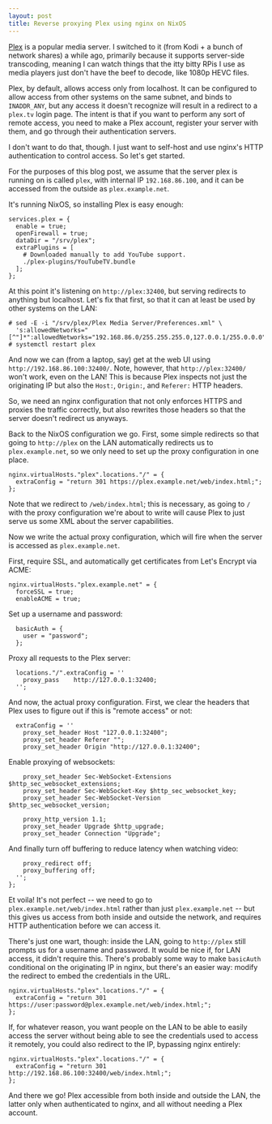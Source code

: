 ```yaml
---
layout: post
title: Reverse proxying Plex using nginx on NixOS
---
```


[Plex](https://www.plex.tv/) is a popular media server. I switched to it (from Kodi + a bunch of network shares) a while ago, primarily because it supports server-side transcoding, meaning I can watch things that the itty bitty RPis I use as media players just don't have the beef to decode, like 1080p HEVC files.

Plex, by default, allows access only from localhost. It can be configured to allow access from other systems on the same subnet, and binds to `INADDR_ANY`, but any access it doesn't recognize will result in a redirect to a `plex.tv` login page. The intent is that if you want to perform any sort of remote access, you need to make a Plex account, register your server with them, and go through their authentication servers.

I don't want to do that, though. I just want to self-host and use nginx's HTTP authentication to control access. So let's get started.

For the purposes of this blog post, we assume that the server plex is running on is called `plex`, with internal IP `192.168.86.100`, and it can be accessed from the outside as `plex.example.net`.

It's running NixOS, so installing Plex is easy enough:

    services.plex = {
      enable = true;
      openFirewall = true;
      dataDir = "/srv/plex";
      extraPlugins = [
        # Downloaded manually to add YouTube support.
        ./plex-plugins/YouTubeTV.bundle
      ];
    };

At this point it's listening on `http://plex:32400`, but serving redirects to anything but localhost. Let's fix that first, so that it can at least be used by other systems on the LAN:

    # sed -E -i "/srv/plex/Plex Media Server/Preferences.xml" \
      's:allowedNetworks="[^"]*":allowedNetworks="192.168.86.0/255.255.255.0,127.0.0.1/255.0.0.0":'
    # systemctl restart plex

And now we can (from a laptop, say) get at the web UI using `http://192.168.86.100:32400/`. Note, however, that `http://plex:32400/` won't work, even on the LAN! This is because Plex inspects not just the originating IP but also the `Host:`, `Origin:`, and `Referer:` HTTP headers.

So, we need an nginx configuration that not only enforces HTTPS and proxies the traffic correctly, but also rewrites those headers so that the server doesn't redirect us anyways.

Back to the NixOS configuration we go. First, some simple redirects so that going to `http://plex` on the LAN automatically redirects us to `plex.example.net`, so we only need to set up the proxy configuration in one place.

    nginx.virtualHosts."plex".locations."/" = {
      extraConfig = "return 301 https://plex.example.net/web/index.html;";
    };

Note that we redirect to `/web/index.html`; this is necessary, as going to `/` with the proxy configuration we're about to write will cause Plex to just serve us some XML about the server capabilities.

Now we write the actual proxy configuration, which will fire when the server is accessed as `plex.example.net`.

First, require SSL, and automatically get certificates from Let's Encrypt via ACME:

    nginx.virtualHosts."plex.example.net" = {
      forceSSL = true;
      enableACME = true;

Set up a username and password:

      basicAuth = {
        user = "password";
      };

Proxy all requests to the Plex server:

      locations."/".extraConfig = ''
        proxy_pass    http://127.0.0.1:32400;
      '';


And now, the actual proxy configuration. First, we clear the headers that Plex uses to figure out if this is "remote access" or not:

      extraConfig = ''
        proxy_set_header Host "127.0.0.1:32400";
        proxy_set_header Referer "";
        proxy_set_header Origin "http://127.0.0.1:32400";

Enable proxying of websockets:

        proxy_set_header Sec-WebSocket-Extensions $http_sec_websocket_extensions;
        proxy_set_header Sec-WebSocket-Key $http_sec_websocket_key;
        proxy_set_header Sec-WebSocket-Version $http_sec_websocket_version;

        proxy_http_version 1.1;
        proxy_set_header Upgrade $http_upgrade;
        proxy_set_header Connection "Upgrade";

And finally turn off buffering to reduce latency when watching video:

        proxy_redirect off;
        proxy_buffering off;
      '';
    };

Et voila! It's not perfect -- we need to go to `plex.example.net/web/index.html` rather than just `plex.example.net` -- but this gives us access from both inside and outside the network, and requires HTTP authentication before we can access it.

There's just one wart, though: inside the LAN, going to `http://plex` still prompts us for a username and password. It would be nice if, for LAN access, it didn't require this. There's probably some way to make `basicAuth` conditional on the originating IP in nginx, but there's an easier way: modify the redirect to embed the credentials in the URL.

    nginx.virtualHosts."plex".locations."/" = {
      extraConfig = "return 301 https://user:password@plex.example.net/web/index.html;";
    };

If, for whatever reason, you want people on the LAN to be able to easily access the server without being able to see the credentials used to access it remotely, you could also redirect to the IP, bypassing nginx entirely:

    nginx.virtualHosts."plex".locations."/" = {
      extraConfig = "return 301 http://192.168.86.100:32400/web/index.html;";
    };

And there we go! Plex accessible from both inside and outside the LAN, the latter only when authenticated to nginx, and all without needing a Plex account.
